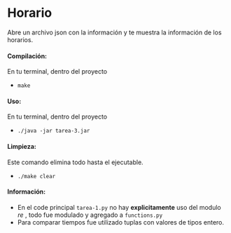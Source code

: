 # Horario

Abre un archivo json con la información y te muestra la información de los horarios.

#### Compilación:

En tu terminal, dentro del proyecto
* ```make``` 
  
#### Uso:

En tu terminal, dentro del proyecto
* ```./java -jar tarea-3.jar``` 

#### Limpieza:

Este comando elimina todo hasta el ejecutable.
* ```./make clear``` 

#### Información:

* En el code principal `tarea-1.py` no hay **explicitamente** uso del modulo *re* , todo fue modulado y agregado a `functions.py`
* Para comparar tiempos fue utilizado tuplas con valores de tipos entero.
